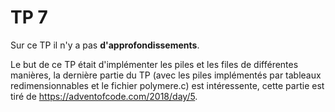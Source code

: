 # TP 7
Sur ce TP il n'y a pas **d'approfondissements**.

Le but de ce TP était d'implémenter les piles et les files de différentes manières, la dernière partie du TP (avec les piles implémentés par tableaux redimensionnables et le fichier polymere.c) est intéressente, cette partie est tiré de https://adventofcode.com/2018/day/5.
